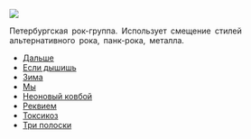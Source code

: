 ![](/songs/abc/Animal%20ДжаZ/animal_djaz.jpg)  

Петербургская рок-группа. Использует смещение стилей альтернативного рока, панк-рока, металла.

* [Дальше](/songs/abc/Animal%20ДжаZ/Дальше)
* [Если дышишь](/songs/abc/Animal%20ДжаZ/Если%20дышишь)
* [Зима](/songs/abc/Animal%20ДжаZ/Зима)
* [Мы](/songs/abc/Animal%20ДжаZ/Мы)
* [Неоновый ковбой](/songs/abc/Animal%20ДжаZ/Неоновый%20ковбой)
* [Реквием](/songs/abc/Animal%20ДжаZ/Реквием)
* [Токсикоз](/songs/abc/Animal%20ДжаZ/Токсикоз)
* [Три полоски](/songs/abc/Animal%20ДжаZ/Три%20полоски)